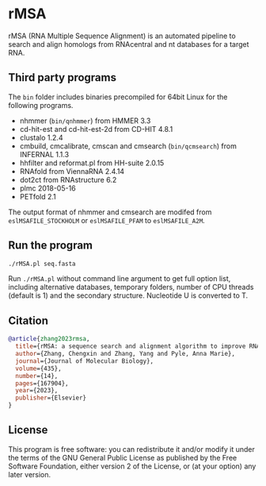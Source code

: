 # rMSA #
rMSA (RNA Multiple Sequence Alignment) is an automated pipeline to search
and align homologs from RNAcentral and nt databases for a target RNA.

## Third party programs ##
The ``bin`` folder includes binaries precompiled for 64bit Linux for
the following programs.

* nhmmer (``bin/qnhmmer``) from HMMER 3.3
* cd-hit-est and cd-hit-est-2d from CD-HIT 4.8.1
* clustalo 1.2.4
* cmbuild, cmcalibrate, cmscan and cmsearch (``bin/qcmsearch``) from INFERNAL 1.1.3
* hhfilter and reformat.pl from HH-suite 2.0.15
* RNAfold from ViennaRNA 2.4.14
* dot2ct from RNAstructure 6.2
* plmc 2018-05-16
* PETfold 2.1

The output format of nhmmer and cmsearch are modifed from
``eslMSAFILE_STOCKHOLM`` or ``eslMSAFILE_PFAM`` to ``eslMSAFILE_A2M``.

## Run the program ##
```bash
./rMSA.pl seq.fasta
```
Run ``./rMSA.pl`` without command line argument to get full option list,
including alternative databases, temporary folders, number of CPU threads
(default is 1) and the secondary structure. Nucleotide U is converted to T.

## Citation
```bibtex
@article{zhang2023rmsa,
  title={rMSA: a sequence search and alignment algorithm to improve RNA structure modeling},
  author={Zhang, Chengxin and Zhang, Yang and Pyle, Anna Marie},
  journal={Journal of Molecular Biology},
  volume={435},
  number={14},
  pages={167904},
  year={2023},
  publisher={Elsevier}
}
```

## License ##
This program is free software: you can redistribute it and/or modify
it under the terms of the GNU General Public License as published by
the Free Software Foundation, either version 2 of the License, or
(at your option) any later version.
